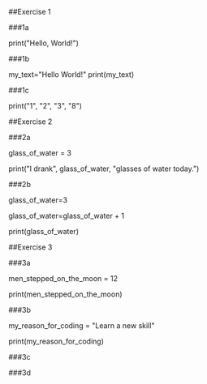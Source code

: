 ##Exercise 1

###1a

print("Hello, World!")

###1b

my_text="Hello World!"
print(my_text)


###1c

print("1", "2", "3", "8")


##Exercise 2

###2a

glass_of_water = 3

print("I drank", glass_of_water, "glasses of water today.")

###2b

glass_of_water=3

glass_of_water=glass_of_water + 1

print(glass_of_water)

##Exercise 3

###3a

men_stepped_on_the_moon = 12

print(men_stepped_on_the_moon)

###3b

my_reason_for_coding = "Learn a new skill"

print(my_reason_for_coding)

###3c


###3d

